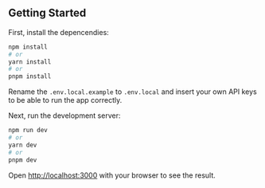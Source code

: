 ## Getting Started

First, install the depencendies:

```bash
npm install
# or
yarn install
# or
pnpm install
```

Rename the `.env.local.example` to `.env.local` and insert your own API keys to be able to run the app correctly.

Next, run the development server:

```bash
npm run dev
# or
yarn dev
# or
pnpm dev
```

Open [http://localhost:3000](http://localhost:3000) with your browser to see the result.
